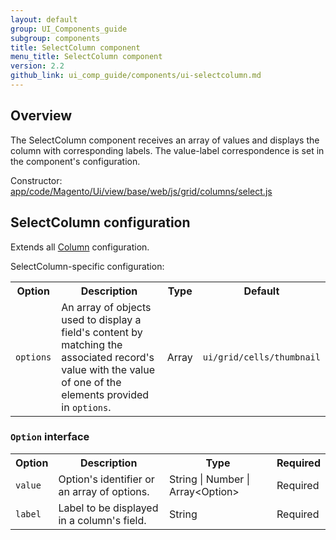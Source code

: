 ```yaml
---
layout: default
group: UI_Components_guide
subgroup: components
title: SelectColumn component
menu_title: SelectColumn component
version: 2.2
github_link: ui_comp_guide/components/ui-selectсolumn.md
---
```


## Overview

The SelectColumn component receives an array of values and displays the column with corresponding labels. The value-label correspondence is set in the component's configuration.

Constructor: [app/code/Magento/Ui/view/base/web/js/grid/columns/select.js]({{site.mage2200url}}app/code/Magento/Ui/view/base/web/js/grid/columns/select.js)

## SelectColumn configuration

Extends all [Column]({{page.baseurl}}ui_comp_guide/components/ui-column.html) configuration.

SelectColumn-specific configuration:

<table>
  <tr>
    <th>
      Option
    </th>
    <th>
      Description
    </th>
    <th>
      Type
    </th>
    <th>
      Default
    </th>
  </tr>
  <tr>
    <td>
      <code>options</code>
    </td>
    <td>
      An array of objects used to display a field's content by
      matching the associated record's value with the value of one
      of the elements provided in <code>options</code>.
    </td>
    <td>
      Array
    </td>
    <td>
      <code>ui/grid/cells/thumbnail</code>
    </td>
  </tr>
</table>


### `Option` interface

<table>
  <tr>
    <th>
      Option
    </th>
    <th>
      Description
    </th>
    <th>
      Type
    </th>
    <th>
      Required
    </th>
  </tr>
  <tr>
    <td>
      <code>value</code>
    </td>
    <td>
      Option's identifier or an array of options.
    </td>
    <td>
      String | Number | Array&lt;Option&gt;
    </td>
    <td>
      Required
    </td>
  </tr>
  <tr>
    <td>
      <code>label</code>
    </td>
    <td>
      Label to be displayed in a column's field.
    </td>
    <td>
      String
    </td>
    <td>
      Required
    </td>
  </tr>
</table>

